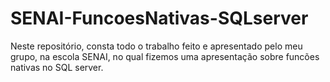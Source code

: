 # SENAI-FuncoesNativas-SQLserver
Neste repositório, consta todo o trabalho feito e apresentado pelo meu grupo, na escola SENAI, no qual fizemos uma apresentação sobre funcões nativas no SQL server.
